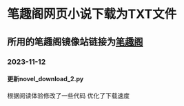 # 笔趣阁网页小说下载为TXT文件
## 所用的笔趣阁镜像站链接为[笔趣阁](https://m.xbiquge.bz/)
### 2023-11-12
#### 更新novel_download_2.py
根据阅读体验修改了一些代码
优化了下载速度

